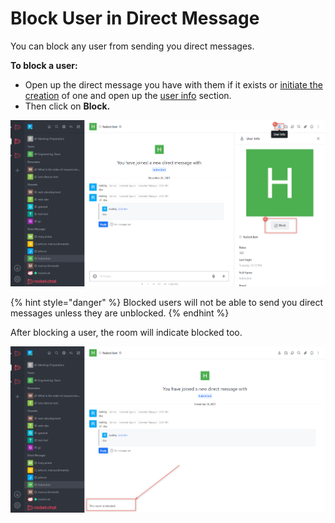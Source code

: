 # Block User in Direct Message

You can block any user from sending you direct messages.

**To block a user:**

* Open up the direct message you have with them if it exists or [initiate the creation](../create-a-new-direct-message-1-1.md) of one and open up the [user info](view-user-info.md) section.
* Then click on **Block.**

![](<../../../../../.gitbook/assets/image (639) (1) (1) (1).png>)

{% hint style="danger" %}
Blocked users will not be able to send you direct messages unless they are unblocked.
{% endhint %}

After blocking a user, the room will indicate blocked too.

![](<../../../../../.gitbook/assets/image (681) (1) (1) (1) (1).png>)
